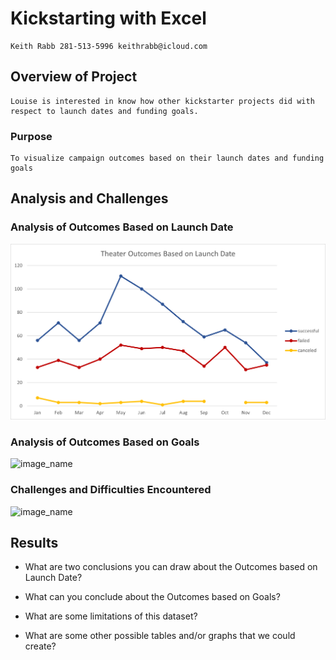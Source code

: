 # Kickstarting with Excel
    Keith Rabb 281-513-5996 keithrabb@icloud.com
## Overview of Project
    Louise is interested in know how other kickstarter projects did with respect to launch dates and funding goals.
### Purpose 
    To visualize campaign outcomes based on their launch dates and funding goals
## Analysis and Challenges

### Analysis of Outcomes Based on Launch Date
![Theater_Outcomes_vs_Launch](Resources/Theater_Outcomes_vs_Launch.png)
### Analysis of Outcomes Based on Goals
![image_name](path/to/image_name.png)
### Challenges and Difficulties Encountered
![image_name](path/to/image_name.png)
## Results

- What are two conclusions you can draw about the Outcomes based on Launch Date?

- What can you conclude about the Outcomes based on Goals?

- What are some limitations of this dataset?

- What are some other possible tables and/or graphs that we could create?
